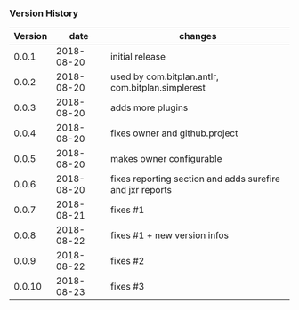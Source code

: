 ### Version History
| Version | date | changes
| ------ | --------- | -----------------
| 0.0.1 | 2018-08-20 | initial release
| 0.0.2 | 2018-08-20 | used by com.bitplan.antlr, com.bitplan.simplerest
| 0.0.3 | 2018-08-20 | adds more plugins 
| 0.0.4 | 2018-08-20 | fixes owner and github.project
| 0.0.5 | 2018-08-20 | makes owner configurable 
| 0.0.6 | 2018-08-20 | fixes reporting section and adds surefire and jxr reports
| 0.0.7 | 2018-08-21 | fixes #1
| 0.0.8 | 2018-08-22 | fixes #1 + new version infos
| 0.0.9 | 2018-08-22 | fixes #2
| 0.0.10 | 2018-08-23  | fixes #3

